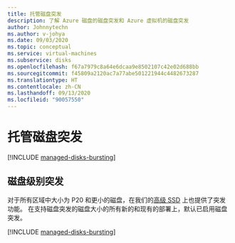 ```yaml
---
title: 托管磁盘突发
description: 了解 Azure 磁盘的磁盘突发和 Azure 虚拟机的磁盘突发
author: Johnnytechn
ms.author: v-johya
ms.date: 09/03/2020
ms.topic: conceptual
ms.service: virtual-machines
ms.subservice: disks
ms.openlocfilehash: f67a7979c8a64e6dcaa9e8502107c42e02d688bb
ms.sourcegitcommit: f45809a2120ac7a77abe501221944c4482673287
ms.translationtype: HT
ms.contentlocale: zh-CN
ms.lasthandoff: 09/13/2020
ms.locfileid: "90057550"
---
```

<!--CHECK THE BURSTING FEATHER BEFORE RELEASE-->
<!--Verified successfully-->
# <a name="managed-disk-bursting"></a>托管磁盘突发
[!INCLUDE [managed-disks-bursting](../../../includes/managed-disks-bursting.md)]

<!--Not Availble on ## Virtual Machine level bursting-->

## <a name="disk-level-bursting"></a>磁盘级别突发
对于所有区域中大小为 P20 和更小的磁盘，在我们的[高级 SSD](disks-types.md#premium-ssd) 上也提供了突发功能。 在支持磁盘突发的磁盘大小的所有新的和现有的部署上，默认已启用磁盘突发。

[!INCLUDE [managed-disks-bursting](../../../includes/managed-disks-bursting-2.md)]

<!-- Update_Description: update meta properties, wording update, update link -->